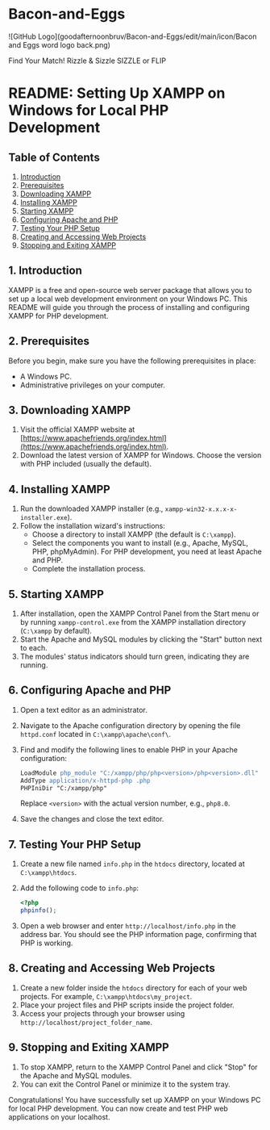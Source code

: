 # Bacon-and-Eggs

![GitHub Logo](goodafternoonbruv/Bacon-and-Eggs/edit/main/icon/Bacon and Eggs word logo back.png)

Find Your Match!
Rizzle & Sizzle
SIZZLE or FLIP

# README: Setting Up XAMPP on Windows for Local PHP Development

## Table of Contents
1. [Introduction](#introduction)
2. [Prerequisites](#prerequisites)
3. [Downloading XAMPP](#downloading-xampp)
4. [Installing XAMPP](#installing-xampp)
5. [Starting XAMPP](#starting-xampp)
6. [Configuring Apache and PHP](#configuring-apache-and-php)
7. [Testing Your PHP Setup](#testing-your-php-setup)
8. [Creating and Accessing Web Projects](#creating-and-accessing-web-projects)
9. [Stopping and Exiting XAMPP](#stopping-and-exiting-xampp)

## 1. Introduction
XAMPP is a free and open-source web server package that allows you to set up a local web development environment on your Windows PC. This README will guide you through the process of installing and configuring XAMPP for PHP development.

## 2. Prerequisites
Before you begin, make sure you have the following prerequisites in place:
- A Windows PC.
- Administrative privileges on your computer.

## 3. Downloading XAMPP
1. Visit the official XAMPP website at [https://www.apachefriends.org/index.html](https://www.apachefriends.org/index.html).
2. Download the latest version of XAMPP for Windows. Choose the version with PHP included (usually the default).

## 4. Installing XAMPP
1. Run the downloaded XAMPP installer (e.g., `xampp-win32-x.x.x-x-installer.exe`).
2. Follow the installation wizard's instructions:
   - Choose a directory to install XAMPP (the default is `C:\xampp`).
   - Select the components you want to install (e.g., Apache, MySQL, PHP, phpMyAdmin). For PHP development, you need at least Apache and PHP.
   - Complete the installation process.

## 5. Starting XAMPP
1. After installation, open the XAMPP Control Panel from the Start menu or by running `xampp-control.exe` from the XAMPP installation directory (`C:\xampp` by default).
2. Start the Apache and MySQL modules by clicking the "Start" button next to each.
3. The modules' status indicators should turn green, indicating they are running.

## 6. Configuring Apache and PHP
1. Open a text editor as an administrator.
2. Navigate to the Apache configuration directory by opening the file `httpd.conf` located in `C:\xampp\apache\conf\`.
3. Find and modify the following lines to enable PHP in your Apache configuration:

   ```apache
   LoadModule php_module "C:/xampp/php/php<version>/php<version>.dll"
   AddType application/x-httpd-php .php
   PHPIniDir "C:/xampp/php"
   ```

   Replace `<version>` with the actual version number, e.g., `php8.0`.

4. Save the changes and close the text editor.

## 7. Testing Your PHP Setup
1. Create a new file named `info.php` in the `htdocs` directory, located at `C:\xampp\htdocs`.
2. Add the following code to `info.php`:

   ```php
   <?php
   phpinfo();
   ```

3. Open a web browser and enter `http://localhost/info.php` in the address bar. You should see the PHP information page, confirming that PHP is working.

## 8. Creating and Accessing Web Projects
1. Create a new folder inside the `htdocs` directory for each of your web projects. For example, `C:\xampp\htdocs\my_project`.
2. Place your project files and PHP scripts inside the project folder.
3. Access your projects through your browser using `http://localhost/project_folder_name`.

## 9. Stopping and Exiting XAMPP
1. To stop XAMPP, return to the XAMPP Control Panel and click "Stop" for the Apache and MySQL modules.
2. You can exit the Control Panel or minimize it to the system tray.

Congratulations! You have successfully set up XAMPP on your Windows PC for local PHP development. You can now create and test PHP web applications on your localhost.
